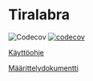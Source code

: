 # Tiralabra
![Codecov](https://github.com/ArktinenKarpalo/tiralabra/workflows/Codecov/badge.svg)
[![codecov](https://codecov.io/gh/ArktinenKarpalo/tiralabra/branch/master/graph/badge.svg)](https://codecov.io/gh/ArktinenKarpalo/tiralabra)

[Käyttöohje](https://github.com/ArktinenKarpalo/tiralabra/blob/master/docs/kayttoohje.md)

[Määrittelydokumentti](https://github.com/ArktinenKarpalo/tiralabra/blob/master/docs/maarittely.md)
